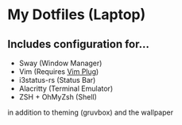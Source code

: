 # My Dotfiles (Laptop)

## Includes configuration for...
- Sway (Window Manager)
- Vim (Requires [Vim Plug](https://github.com/junegunn/vim-plug))
- i3status-rs (Status Bar)
- Alacritty (Terminal Emulator)
- ZSH + OhMyZsh (Shell)

in addition to theming (gruvbox) and the wallpaper

